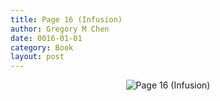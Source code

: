 ```yaml
---
title: Page 16 (Infusion)
author: Gregory M Chen
date: 0016-01-01
category: Book
layout: post
---
```


<p style="text-align:center;"><img src="{{site.baseurl}}/assets/Graphics_v3.2/Page16_Infusion.png" alt="Page 16 (Infusion)" style="max-height: calc(100vh - 30px - 50px);"/></p>
